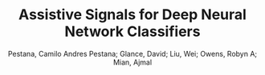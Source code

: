 ---
paperId: 4
author: Pestana, Camilo Andres Pestana; Glance, David; Liu, Wei; Owens, Robyn A; Mian, Ajmal
publicationauthor: Pestana, C. A. P. et al.
title: "Assistive Signals for Deep Neural Network Classifiers"
pdf: 4_CameraReady_04.pdf
poster: 4_poster_04.png
pitch: https://youtu.be/6f803hsdbw4
type: Poster
topic: Explainable AI
category: Full Paper
link: https://doi.org/10.52591/lxai202106251
conference: cvpr
year: 2021
tags: cvpr-2021
location: Virtual
---